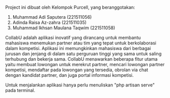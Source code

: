 Project ini dibuat oleh Kelompok Purcell, yang beranggotakan:
1. Muhammad Adi Saputera (221511056)
2. Adinda Raisa Az-zahra (221511035)
3. Muhammad Ikhsan Maulana Taqwim (221511058)

CollabU adalah aplikasi inovatif yang dirancang untuk membantu mahasiswa menemukan partner atau tim yang tepat untuk berkolaborasi dalam kompetisi. Aplikasi ini memungkinkan mahasiswa dari berbagai jurusan dan jenjang di dalam satu perguruan tinggi yang sama untuk saling terhubung dan bekerja sama. CollabU menawarkan beberapa fitur utama yaitu membuat lowongan untuk merekrut partner, mencari lowongan partner kompetisi, mendaftar pada lowongan yang tersedia, obrolan via chat dengan kandidat partner, dan juga portal informasi kompetisi.

Untuk menjalankan aplikasi hanya perlu menuliskan "php artisan serve" pada terminal.
